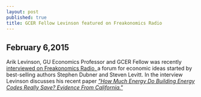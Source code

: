 ```yaml
---
layout: post
published: true
title: GCER Fellow Levinson featured on Freakonomics Radio
---
```


## February 6,2015

<p> Arik Levinson, GU Economics Professor and GCER Fellow was recently <a href= "http://freakonomics.com/2015/02/05/how-efficient-is-energy-efficiency-a-new-freakonomics-radio-podcast/"> interviewed on Freakonomics Radio, </a>  a forum for economic ideas started by best-selling authors  Stephen Dubner and Steven Levitt.  In the interview Levinson discusses his recent paper  <a href= "http://faculty.georgetown.edu/aml6/pdfs&zips/BuildingCodes.pdf">  <em>"How Much Energy Do Building Energy Codes Really Save? Evidence From California." </em> </a> </p>